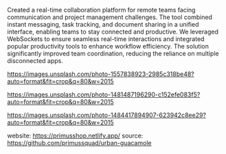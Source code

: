 Created a real-time collaboration platform for remote teams facing communication and project management challenges. The tool combined instant messaging, task tracking, and document sharing in a unified interface, enabling teams to stay connected and productive. We leveraged WebSockets to ensure seamless real-time interactions and integrated popular productivity tools to enhance workflow efficiency. The solution significantly improved team coordination, reducing the reliance on multiple disconnected apps.

https://images.unsplash.com/photo-1557838923-2985c318be48?auto=format&fit=crop&q=80&w=2015

https://images.unsplash.com/photo-1481487196290-c152efe083f5?auto=format&fit=crop&q=80&w=2015

https://images.unsplash.com/photo-1484417894907-623942c8ee29?auto=format&fit=crop&q=80&w=2015

website: https://primusshop.netlify.app/
source: https://github.com/primussquad/urban-guacamole